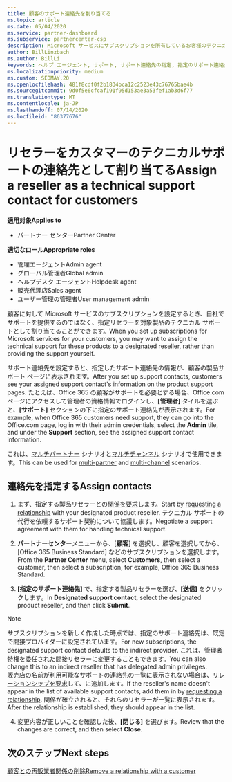 ```yaml
---
title: 顧客のサポート連絡先を割り当てる
ms.topic: article
ms.date: 05/04/2020
ms.service: partner-dashboard
ms.subservice: partnercenter-csp
description: Microsoft サービスにサブスクリプションを所有しているお客様のテクニカルサポートの連絡先として、リセラーを割り当てる方法について説明します。
author: BillLinzbach
ms.author: BillLi
keywords: ヘルプ エージェント, サポート, サポート連絡先の指定, 指定のサポート連絡先
ms.localizationpriority: medium
ms.custom: SEOMAY.20
ms.openlocfilehash: 481f8cdf0f2b1834bca12c2523e43c76765bae4b
ms.sourcegitcommit: 9d0f5e6cfcaf191f95d153ae3a53fef1ab3d6f77
ms.translationtype: MT
ms.contentlocale: ja-JP
ms.lasthandoff: 07/14/2020
ms.locfileid: "86377676"
---
```

# <a name="assign-a-reseller-as-a-technical-support-contact-for-customers"></a><span data-ttu-id="4877d-104">リセラーをカスタマーのテクニカルサポートの連絡先として割り当てる</span><span class="sxs-lookup"><span data-stu-id="4877d-104">Assign a reseller as a technical support contact for customers</span></span>

<span data-ttu-id="4877d-105">**適用対象**</span><span class="sxs-lookup"><span data-stu-id="4877d-105">**Applies to**</span></span>

- <span data-ttu-id="4877d-106">パートナー センター</span><span class="sxs-lookup"><span data-stu-id="4877d-106">Partner Center</span></span>

<span data-ttu-id="4877d-107">**適切なロール**</span><span class="sxs-lookup"><span data-stu-id="4877d-107">**Appropriate roles**</span></span>

- <span data-ttu-id="4877d-108">管理エージェント</span><span class="sxs-lookup"><span data-stu-id="4877d-108">Admin agent</span></span>
- <span data-ttu-id="4877d-109">グローバル管理者</span><span class="sxs-lookup"><span data-stu-id="4877d-109">Global admin</span></span>
- <span data-ttu-id="4877d-110">ヘルプデスク エージェント</span><span class="sxs-lookup"><span data-stu-id="4877d-110">Helpdesk agent</span></span>
- <span data-ttu-id="4877d-111">販売代理店</span><span class="sxs-lookup"><span data-stu-id="4877d-111">Sales agent</span></span>
- <span data-ttu-id="4877d-112">ユーザー管理の管理者</span><span class="sxs-lookup"><span data-stu-id="4877d-112">User management admin</span></span>

<span data-ttu-id="4877d-113">顧客に対して Microsoft サービスのサブスクリプションを設定するとき、自社でサポートを提供するのではなく、指定リセラーを対象製品のテクニカル サポートとして割り当てることができます。</span><span class="sxs-lookup"><span data-stu-id="4877d-113">When you set up subscriptions for Microsoft services for your customers, you may want to assign the technical support for these products to a designated reseller, rather than providing the support yourself.</span></span>

<span data-ttu-id="4877d-114">サポート連絡先を設定すると、指定したサポート連絡先の情報が、顧客の製品サポート ページに表示されます。</span><span class="sxs-lookup"><span data-stu-id="4877d-114">After you set up support contacts, customers see your assigned support contact's information on the product support pages.</span></span> <span data-ttu-id="4877d-115">たとえば、Office 365 の顧客がサポートを必要とする場合、Office.com ページにアクセスして管理者の資格情報でログインし、**[管理者]** タイルを選ぶと、**[サポート]** セクションの下に指定のサポート連絡先が表示されます。</span><span class="sxs-lookup"><span data-stu-id="4877d-115">For example, when Office 365 customers need support, they can go into the Office.com page, log in with their admin credentials, select the **Admin** tile, and under the **Support** section, see the assigned support contact information.</span></span>

<span data-ttu-id="4877d-116">これは、[マルチパートナー](multipartner.md) シナリオと[マルチチャンネル](multichannel.md) シナリオで使用できます。</span><span class="sxs-lookup"><span data-stu-id="4877d-116">This can be used for [multi-partner](multipartner.md) and [multi-channel](multichannel.md) scenarios.</span></span> 

<a href="" id="assigncontacts"></a>
## <a name="assign-contacts"></a><span data-ttu-id="4877d-117">連絡先を指定する</span><span class="sxs-lookup"><span data-stu-id="4877d-117">Assign contacts</span></span>

1.  <span data-ttu-id="4877d-118">まず、指定する製品リセラーとの[関係を要求](request-a-relationship-with-a-customer.md)します。</span><span class="sxs-lookup"><span data-stu-id="4877d-118">Start by [requesting a relationship](request-a-relationship-with-a-customer.md) with your designated product reseller.</span></span> <span data-ttu-id="4877d-119">テクニカル サポートの代行を依頼するサポート契約について協議します。</span><span class="sxs-lookup"><span data-stu-id="4877d-119">Negotiate a support agreement with them for handling technical support.</span></span>

2.  <span data-ttu-id="4877d-120">**パートナーセンター**メニューから、[**顧客**] を選択し、顧客を選択してから、[Office 365 Business Standard] などのサブスクリプションを選択します。</span><span class="sxs-lookup"><span data-stu-id="4877d-120">From the **Partner Center** menu, select **Customers**, then select a customer, then select a subscription, for example, Office 365 Business Standard.</span></span>

3.  <span data-ttu-id="4877d-121">**[指定のサポート連絡先]** で、指定する製品リセラーを選び、**[送信]** をクリックします。</span><span class="sxs-lookup"><span data-stu-id="4877d-121">In  **Designated support contact**, select the designated product reseller, and then click **Submit**.</span></span> 

   >[!NOTE]  
 ><span data-ttu-id="4877d-122">サブスクリプションを新しく作成した時点では、指定のサポート連絡先は、既定で間接プロバイダーに設定されています。</span><span class="sxs-lookup"><span data-stu-id="4877d-122">For new subscriptions, the designated support contact defaults to the indirect provider.</span></span> <span data-ttu-id="4877d-123">これは、管理者特権を委任された間接リセラーに変更することもできます。</span><span class="sxs-lookup"><span data-stu-id="4877d-123">You can also change this to an indirect reseller that has delegated admin privileges.</span></span>    
><span data-ttu-id="4877d-124">販売店の名前が利用可能なサポートの連絡先の一覧に表示されない場合は、[リレーションシップを要求](request-a-relationship-with-a-customer.md)して、に追加します。</span><span class="sxs-lookup"><span data-stu-id="4877d-124">If the reseller's name doesn't appear in the list of available support contacts, add them in by [requesting a relationship](request-a-relationship-with-a-customer.md).</span></span> <span data-ttu-id="4877d-125">関係が確立されると、それらのリセラーが一覧に表示されます。</span><span class="sxs-lookup"><span data-stu-id="4877d-125">After the relationship is established, they should appear in the list.</span></span>  

4.  <span data-ttu-id="4877d-126">変更内容が正しいことを確認した後、**[閉じる]** を選びます。</span><span class="sxs-lookup"><span data-stu-id="4877d-126">Review that the changes are correct, and then select **Close**.</span></span>

## <a name="next-steps"></a><span data-ttu-id="4877d-127">次のステップ</span><span class="sxs-lookup"><span data-stu-id="4877d-127">Next steps</span></span>

[<span data-ttu-id="4877d-128">顧客との再販業者関係の削除</span><span class="sxs-lookup"><span data-stu-id="4877d-128">Remove a relationship with a customer</span></span>](remove-a-relationship.md)
